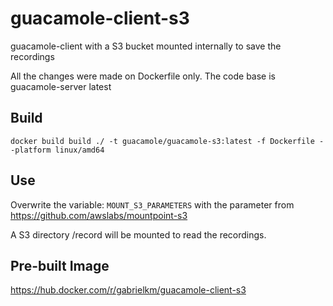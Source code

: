 # guacamole-client-s3
guacamole-client with a S3 bucket mounted internally to save the recordings

All the changes were made on Dockerfile only. The code base is guacamole-server latest

## Build

`docker build build ./ -t guacamole/guacamole-s3:latest -f Dockerfile --platform linux/amd64`


## Use

Overwrite the variable: `MOUNT_S3_PARAMETERS` with the parameter from https://github.com/awslabs/mountpoint-s3

A S3 directory /record will be mounted to read the recordings. 


## Pre-built Image

https://hub.docker.com/r/gabrielkm/guacamole-client-s3
